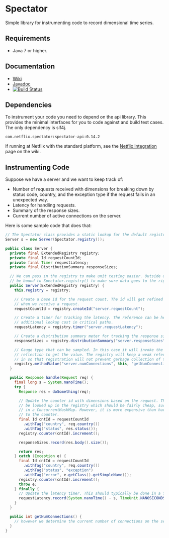 
# Spectator

Simple library for instrumenting code to record dimensional time series.

## Requirements

* Java 7 or higher.

## Documentation

* [Wiki](https://github.com/Netflix/spectator/wiki)
* [Javadoc](http://netflix.github.io/spectator/javadoc/HEAD/spectator-api/)
* [![Build Status](https://travis-ci.org/Netflix/spectator.svg)](https://travis-ci.org/Netflix/spectator)

## Dependencies

To instrument your code you need to depend on the api library. This provides the minimal interfaces
for you to code against and build test cases. The only dependency is slf4j.

```
com.netflix.spectator:spectator-api:0.14.2
```

If running at Netflix with the standard platform, see the
[Netflix Integration](https://github.com/Netflix/spectator/wiki/Netflix-Integration) page on the
wiki.

## Instrumenting Code

Suppose we have a server and we want to keep track of:

* Number of requests received with dimensions for breaking down by status code, country, and
  the exception type if the request fails in an unexpected way.
* Latency for handling requests.
* Summary of the response sizes.
* Current number of active connections on the server.

Here is some sample code that does that:

```java
// The Spectator class provides a static lookup for the default registry
Server s = new Server(Spectator.registry());

public class Server {
  private final ExtendedRegistry registry;
  private final Id requestCountId;
  private final Timer requestLatency;
  private final DistributionSummary responseSizes;

  // We can pass in the registry to make unit testing easier. Outside of tests it should typically
  // be bound to Spectator.registry() to make sure data goes to the right place.
  public Server(ExtendedRegistry registry) {
    this.registry = registry;

    // Create a base id for the request count. The id will get refined with additional dimensions
    // when we receive a request.
    requestCountId = registry.createId("server.requestCount");

    // Create a timer for tracking the latency. The reference can be held onto to avoid
    // additional lookup cost in critical paths.
    requestLatency = registry.timer("server.requestLatency");

    // Create a distribution summary meter for tracking the response sizes.
    responseSizes = registry.distributionSummary("server.responseSizes");

    // Gauge type that can be sampled. In this case it will invoke the specified method via
    // reflection to get the value. The registry will keep a weak reference to the object passed
    // in so that registration will not prevent garbage collection of the server object.
    registry.methodValue("server.numConnections", this, "getNumConnections");
  }

  public Response handle(Request req) {
    final long s = System.nanoTime();
    try {
      Response res = doSomething(req);

      // Update the counter id with dimensions based on the request. The counter will then
      // be looked up in the registry which should be fairly cheap, such as lookup of id object
      // in a ConcurrentHashMap. However, it is more expensive than having a local variable set
      // to the counter.
      final Id cntId = requestCountId
        .withTag("country", req.country())
        .withTag("status", res.status());
      registry.counter(cntId).increment();

      responseSizes.record(res.body().size());

      return res;
    } catch (Exception e) {
      final Id cntId = requestCountId
        .withTag("country", req.country())
        .withTag("status", "exception")
        .withTag("error", e.getClass().getSimpleName());
      registry.counter(cntId).increment();
      throw e;
    } finally {
      // Update the latency timer. This should typically be done in a finally block.
      requestLatency.record(System.nanoTime() - s, TimeUnit.NANOSECONDS);
    }
  }

  public int getNumConnections() {
    // however we determine the current number of connections on the server
  }
}
```
